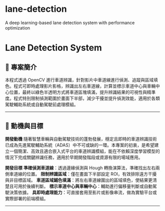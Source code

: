 # lane-detection
A deep learning-based lane detection system with performance optimization

# Lane Detection System

## 📌 專案簡介

本程式透過 OpenCV 進行車道辨識，針對影片中車道線進行偵測、追蹤與區域填色。程式可即時處理影片影格，辨識出左右車道線，計算並標示車道中心與車輛中心位置，最終以綠色半透明方式將車道區塊填滿，提升辨識結果的可視性與精準度。程式特別限制偵測範圍於畫面下半部，減少干擾並提升偵測效能，適用於各類駕駛輔助系統或自動駕駛前處理模組。

---

## 🚀 動機與目標

**開發動機**
隨著智慧車輛與自動駕駛技術的蓬勃發展，穩定且即時的車道辨識技術已成為先進駕駛輔助系統（ADAS）中不可或缺的一環。本專案的初衷，是希望建立一個簡潔、高效且適合嵌入式平台的車道辨識模組，能在不依賴深度學習模型的情況下完成關鍵辨識任務，適用於早期開發階段或資源有限的場域應用。

**開發目標**
**準確偵測車道線**：透過邊緣偵測與 Hough 轉換演算法，準確找出左右兩側車道線的位置。
**限制辨識區域**：僅在畫面下半部設定 ROI，有效排除遠方干擾與非目標區域。
**車道區域鋪色填滿**：將左右車道線圍出的區域填色，使結果更清楚且可用於後續判斷。
**標示車道中心與車輛中心**：輔助進行偏移量判斷或自動駕駛決策依據。
**具即時處理能力**：可直接套用至影片或影像串流，做為實驗平台或實際部署的前端模組。

---
